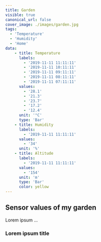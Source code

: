 ```yaml
---
title: Garden
visible: true
canonical_url: false
cover_image: ./images/garden.jpg
tags: 
  - 'Temperature' 
  - 'Humidity'
  - 'Home'
data:
    - title: Temperature
      labels: 
        - '2019-11-11 11:11:11'
        - '2019-11-11 10:11:11'
        - '2019-11-11 09:11:11'
        - '2019-11-11 08:11:11'
        - '2019-11-11 07:11:11'
      values: 
        - '28.1'
        - '21.3'
        - '23.7'
        - '17.2'
        - '12.4'
      unit: '°C'
      type: 'Bar'
    - title: Humidity
      labels: 
        - '2019-11-11 11:11:11'
      values: 
        - '34'
      unit: '%'
    - title: Altitude
      labels: 
        - '2019-11-11 11:11:11'
      values: 
        - '154'
      unit: 'm'
      type: 'Bar'
      color: yellow
---
```


## Sensor values of my garden

Lorem ipsum ...

### Lorem ipsum title
